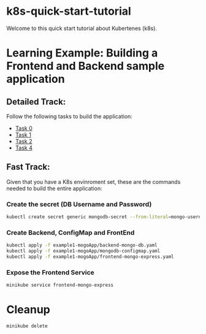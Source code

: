 # k8s-quick-start-tutorial

Welcome to this quick start tutorial about Kubertenes (k8s).

# Learning Example: Building a Frontend and Backend sample application 
## Detailed Track:

Follow the following tasks to build the application:
- [Task 0](./task0.md)
- [Task 1](./task1.md)
- [Task 2](./task2.md)
- [Task 4](./task4.md)

## Fast Track:
Given that you have a K8s envinroment set, these are the commands needed to build the entire application:
### Create the secret (DB Username and Password)
```bash
kubectl create secret generic mongodb-secret --from-literal=mongo-username=mongouser --from-literal=mongo-password=mongopass
```
### Create Backend, ConfigMap and FrontEnd
```bash
kubectl apply -f example1-mogoApp/backend-mongo-db.yaml
kubectl apply -f example1-mogoApp/mongodb-configmap.yaml
kubectl apply -f example1-mogoApp/frontend-mongo-express.yaml
```
### Expose the Frontend Service
```bash
minikube service frontend-mongo-express
```
# Cleanup 

```bash
minikube delete
```
